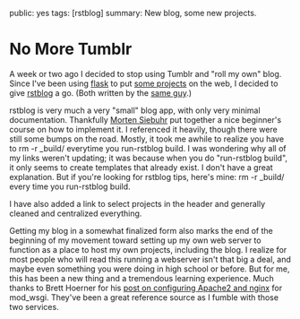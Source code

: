 public: yes
tags: [rstblog]
summary: New blog, some new projects.

# No More Tumblr

A week or two ago I decided to stop using Tumblr and "roll my own" blog. Since I've been using [flask](http://flask.pocoo.org) to put [some projects](http://mattdeboard.net/projects) on the web, I decided to give [rstblog](https://github.com/mitsuhiko/rstblog) a go. (Both written by the [same guy](http://lucumr.pocoo.org).)

rstblog is very much a very "small" blog app, with only very minimal documentation. Thankfully [Morten Siebuhr](http://sbhr.dk/2010/11/30/using_rstblog/) put together a nice beginner's course on how to implement it. I referenced it heavily, though there were still some bumps on the road. Mostly, it took me awhile to realize you have to rm -r \_build/ everytime you run-rstblog build. I was wondering why all of my links weren't updating; it was because when you do "run-rstblog build", it only seems to create templates that already exist. I don't have a great explanation. But if you're looking for rstblog tips, here's mine: rm -r \_build/ every time you run-rstblog build.

I have also added a link to select projects in the header and generally cleaned and centralized everything.

Getting my blog in a somewhat finalized form also marks the end of the beginning of my movement toward setting up my own web server to function as a place to host my own projects, including the blog. I realize for most people who will read this running a webserver isn't that big a deal, and maybe even something you were doing in high school or before. But for me, this has been a new thing and a tremendous learning experience. Much thanks to Brett Hoerner for his [post on configuring Apache2 and nginx](http://bretthoerner.com/2008/10/9/configs-for-nginx-and-apache-mod-wsgi) for mod_wsgi. They've been a great reference source as I fumble with those two services.
